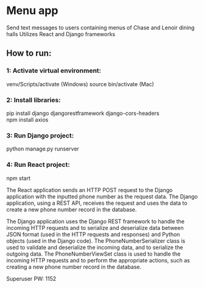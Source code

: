 # Menu app
Send text messages to users containing menus of Chase and Lenoir dining halls
Utilizes React and Django frameworks

## How to run:
### 1: Activate virtual environment:
venv/Scripts/activate (Windows) 
source bin/activate (Mac)
### 2: Install libraries:
pip install django djangorestframework django-cors-headers    
npm install axios
### 3: Run Django project: 
python manage.py runserver
### 4: Run React project:
npm start

The React application sends an HTTP POST request to the Django application with the inputted phone number as the request data. The Django application, using a REST API, receives the request and uses the data to create a new phone number record in the database.

The Django application uses the Django REST framework to handle the incoming HTTP requests and to serialize and deserialize data between JSON format (used in the HTTP requests and responses) and Python objects (used in the Django code). The PhoneNumberSerializer class is used to validate and deserialize the incoming data, and to serialize the outgoing data. The PhoneNumberViewSet class is used to handle the incoming HTTP requests and to perform the appropriate actions, such as creating a new phone number record in the database.

Superuser PW: 1152